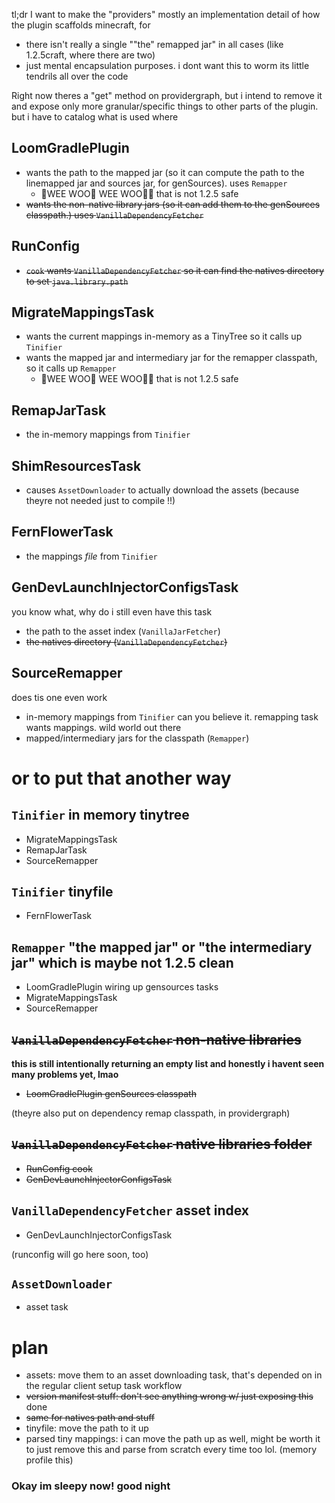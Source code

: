 tl;dr I want to make the "providers" mostly an implementation detail of how the plugin scaffolds minecraft, for

* there isn't really a single ""the" remapped jar" in all cases (like 1.2.5craft, where there are two)
* just mental encapsulation purposes. i dont want this to worm its little tendrils all over the code

Right now theres a "get" method on providergraph, but i intend to remove it and expose only more granular/specific things to other parts of the plugin. but i have to catalog what is used where

## LoomGradlePlugin

* wants the path to the mapped jar (so it can compute the path to the linemapped jar and sources jar, for genSources). uses `Remapper`
  * 🚨WEE WOO🚨 WEE WOO🚨🚨 that is not 1.2.5 safe 
* ~~wants the non-native library jars (so it can add them to the genSources classpath.) uses `VanillaDependencyFetcher`~~

## RunConfig

* ~~`cook` wants `VanillaDependencyFetcher` so it can find the natives directory to set `java.library.path`~~

## MigrateMappingsTask

* wants the current mappings in-memory as a TinyTree so it calls up `Tinifier`
* wants the mapped jar and intermediary jar for the remapper classpath, so it calls up `Remapper`
  * 🚨WEE WOO🚨 WEE WOO🚨🚨 that is not 1.2.5 safe

## RemapJarTask

* the in-memory mappings from `Tinifier`

## ShimResourcesTask

* causes `AssetDownloader` to actually download the assets (because theyre not needed just to compile !!)

## FernFlowerTask

* the mappings *file* from `Tinifier`

## GenDevLaunchInjectorConfigsTask

you know what, why do i still even have this task

* the path to the asset index (`VanillaJarFetcher`)
* ~~the natives directory (`VanillaDependencyFetcher`)~~

## SourceRemapper

does tis one even work

* in-memory mappings from `Tinifier` can you believe it. remapping task wants mappings. wild world out there
* mapped/intermediary jars for the classpath (`Remapper`)

# or to put that another way

## `Tinifier` in memory tinytree

* MigrateMappingsTask
* RemapJarTask
* SourceRemapper

## `Tinifier` tinyfile

* FernFlowerTask

## `Remapper` "the mapped jar" or "the intermediary jar" which is maybe not 1.2.5 clean

* LoomGradlePlugin wiring up gensources tasks
* MigrateMappingsTask
* SourceRemapper

## ~~`VanillaDependencyFetcher` non-native libraries~~

**this is still intentionally returning an empty list and honestly i havent seen many problems yet, lmao**

* ~~LoomGradlePlugin genSources classpath~~

(theyre also put on dependency remap classpath, in providergraph)

## ~~`VanillaDependencyFetcher` native libraries folder~~

* ~~RunConfig cook~~
* ~~GenDevLaunchInjectorConfigsTask~~

## `VanillaDependencyFetcher` asset index

* GenDevLaunchInjectorConfigsTask

(runconfig will go here soon, too)

## `AssetDownloader`

* asset task

# plan

* assets: move them to an asset downloading task, that's depended on in the regular client setup task workflow
* ~~version manifest stuff: don't see anything wrong w/ just exposing this~~ done
* ~~same for natives path and stuff~~
* tinyfile: move the path to it up
* parsed tiny mappings: i can move the path up as well, might be worth it to just remove this and parse from scratch every time too lol. (memory profile this)

### Okay im sleepy now! good night